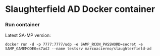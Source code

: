 Slaughterfield AD Docker container
======================

### Run container

Latest SA-MP version: 
```
docker run -d -p 7777:7777/udp -e SAMP_RCON_PASSWORD=secret -e SAMP_GAMEMODE0=s7ad2 --name testsrv marcoacierno/slaughterfield-ad
```

